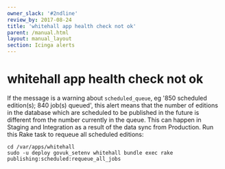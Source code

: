 ```yaml
---
owner_slack: '#2ndline'
review_by: 2017-08-24
title: 'whitehall app health check not ok'
parent: /manual.html
layout: manual_layout
section: Icinga alerts
---
```


# whitehall app health check not ok

If the message is a warning about `scheduled_queue`, eg '850 scheduled
edition(s); 840 job(s) queued', this alert means that the number of
editions in the database which are scheduled to be published in the
future is different from the number currently in the queue. This can
happen in Staging and Integration as a result of the data sync from
Production. Run this Rake task to requeue all scheduled editions:

```
cd /var/apps/whitehall
sudo -u deploy govuk_setenv whitehall bundle exec rake publishing:scheduled:requeue_all_jobs
```
